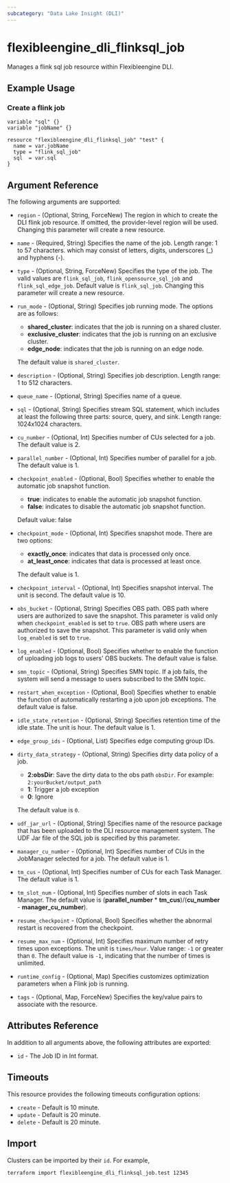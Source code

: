 ```yaml
---
subcategory: "Data Lake Insight (DLI)"
---
```


# flexibleengine_dli_flinksql_job

Manages a flink sql job resource within Flexibleengine DLI.

## Example Usage

### Create a flink job

```hcl
variable "sql" {}
variable "jobName" {}

resource "flexibleengine_dli_flinksql_job" "test" {
  name = var.jobName
  type = "flink_sql_job"
  sql  = var.sql
}
```

## Argument Reference

The following arguments are supported:

* `region` - (Optional, String, ForceNew) The region in which to create the DLI flink job resource. If omitted, the
  provider-level region will be used. Changing this parameter will create a new resource.

* `name` - (Required, String) Specifies the name of the job. Length range: 1 to 57 characters.
 which may consist of letters, digits, underscores (_) and hyphens (-).

* `type` - (Optional, String, ForceNew) Specifies the type of the job. The valid values are `flink_sql_job`,
 `flink_opensource_sql_job` and `flink_sql_edge_job`. Default value is `flink_sql_job`.
  Changing this parameter will create a new resource.

* `run_mode` - (Optional, String) Specifies job running mode. The options are as follows:

  + **shared_cluster**: indicates that the job is running on a shared cluster.
  + **exclusive_cluster**: indicates that the job is running on an exclusive cluster.
  + **edge_node**: indicates that the job is running on an edge node.
  
  The default value is `shared_cluster`.

* `description` - (Optional, String) Specifies job description. Length range: 1 to 512 characters.

* `queue_name` - (Optional, String) Specifies name of a queue.

* `sql` - (Optional, String) Specifies stream SQL statement, which includes at least the following
 three parts: source, query, and sink. Length range: 1024x1024 characters.

* `cu_number` - (Optional, Int) Specifies number of CUs selected for a job. The default value is 2.

* `parallel_number` - (Optional, Int) Specifies number of parallel for a job. The default value is 1.

* `checkpoint_enabled` - (Optional, Bool) Specifies whether to enable the automatic job snapshot function.
  + **true**: indicates to enable the automatic job snapshot function.
  + **false**: indicates to disable the automatic job snapshot function.

  Default value: false

* `checkpoint_mode` - (Optional, Int) Specifies snapshot mode. There are two options:
  + **exactly_once**: indicates that data is processed only once.
  + **at_least_once**: indicates that data is processed at least once.

  The default value is 1.

* `checkpoint_interval` - (Optional, Int) Specifies snapshot interval. The unit is second.
  The default value is 10.

* `obs_bucket` - (Optional, String) Specifies OBS path. OBS path where users are authorized to save the
  snapshot. This parameter is valid only when `checkpoint_enabled` is set to `true`. OBS path where users are authorized
  to save the snapshot. This parameter is valid only when `log_enabled` is set to `true`.

* `log_enabled` - (Optional, Bool) Specifies whether to enable the function of uploading job logs to
  users' OBS buckets. The default value is false.
  
* `smn_topic` - (Optional, String) Specifies SMN topic. If a job fails, the system will send a message to
 users subscribed to the SMN topic.
  
* `restart_when_exception` - (Optional, Bool) Specifies whether to enable the function of automatically
 restarting a job upon job exceptions. The default value is false.
  
* `idle_state_retention` - (Optional, String) Specifies retention time of the idle state. The unit is hour.
 The default value is 1.

* `edge_group_ids` - (Optional, List) Specifies edge computing group IDs.
  
* `dirty_data_strategy` - (Optional, String) Specifies dirty data policy of a job.
  + **2:obsDir**: Save the dirty data to the obs path `obsDir`. For example: `2:yourBucket/output_path`
  + **1**: Trigger a job exception
  + **0**: Ignore

  The default value is `0`.
  
* `udf_jar_url` - (Optional, String) Specifies name of the resource package that has been uploaded to the
  DLI resource management system. The UDF Jar file of the SQL job is specified by this parameter.
  
* `manager_cu_number` - (Optional, Int) Specifies number of CUs in the JobManager selected for a job.
 The default value is 1.
  
* `tm_cus` - (Optional, Int) Specifies number of CUs for each Task Manager. The default value is 1.
  
* `tm_slot_num` - (Optional, Int) Specifies number of slots in each Task Manager.
 The default value is (**parallel_number** * **tm_cus**)/(**cu_number** - **manager_cu_number**).
  
* `resume_checkpoint` - (Optional, Bool) Specifies whether the abnormal restart is recovered from the
 checkpoint.
  
* `resume_max_num` - (Optional, Int) Specifies maximum number of retry times upon exceptions. The unit is
 `times/hour`. Value range: `-1` or greater than `0`. The default value is `-1`, indicating that the number of times is
 unlimited.

* `runtime_config` - (Optional, Map) Specifies customizes optimization parameters when a Flink job is
 running.

* `tags` - (Optional, Map, ForceNew) Specifies the key/value pairs to associate with the resource.

## Attributes Reference

In addition to all arguments above, the following attributes are exported:

* `id` - The Job ID in Int format.

## Timeouts

This resource provides the following timeouts configuration options:

* `create` - Default is 10 minute.
* `update` - Default is 20 minute.
* `delete` - Default is 20 minute.

## Import

Clusters can be imported by their `id`. For example,

```
terraform import flexibleengine_dli_flinksql_job.test 12345
```
